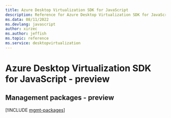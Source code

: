 ```yaml
---
title: Azure Desktop Virtualization SDK for JavaScript
description: Reference for Azure Desktop Virtualization SDK for JavaScript
ms.data: 08/11/2022
ms.devlang: javascript
author: xirzec
ms.author: jeffish
ms.topic: reference
ms.service: desktopvirtualization
---
```

# Azure Desktop Virtualization SDK for JavaScript - preview

## Management packages - preview
[!INCLUDE [mgmt-packages](desktop-virtualization-mgmt-index.md)]